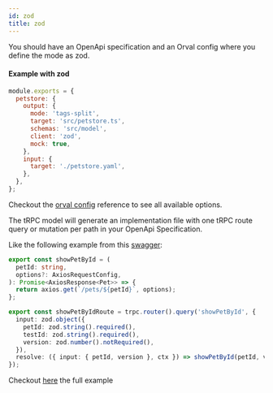 ```yaml
---
id: zod
title: zod
---
```


You should have an OpenApi specification and an Orval config where you define the mode as zod.

#### Example with zod

```js
module.exports = {
  petstore: {
    output: {
      mode: 'tags-split',
      target: 'src/petstore.ts',
      schemas: 'src/model',
      client: 'zod',
      mock: true,
    },
    input: {
      target: './petstore.yaml',
    },
  },
};
```

Checkout the [orval config](../reference/configuration/full-example) reference to see all available options.

The tRPC model will generate an implementation file with one tRPC route query or mutation per path in your OpenApi Specification.

Like the following example from this <a href="https://github.com/anymaniax/orval/blob/master/samples/zod/basic/petstore.yaml" target="_blank">swagger</a>:

```ts
export const showPetById = (
  petId: string,
  options?: AxiosRequestConfig,
): Promise<AxiosResponse<Pet>> => {
  return axios.get(`/pets/${petId}`, options);
};

export const showPetByIdRoute = trpc.router().query('showPetById', {
  input: zod.object({
    petId: zod.string().required(),
    testId: zod.string().required(),
    version: zod.number().notRequired(),
  }),
  resolve: ({ input: { petId, version }, ctx }) => showPetById(petId, version),
});
```

Checkout <a href="https://github.com/anymaniax/orval/blob/master/samples/zod/basic" target="_blank">here</a> the full example
